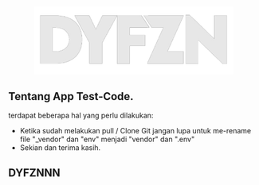 <p align="center"><a href="https://laravel.com" target="_blank"><img src="dyfzn.png" width="400"></a></p>

## Tentang App Test-Code.

terdapat beberapa hal yang perlu dilakukan:

- Ketika sudah melakukan pull / Clone Git jangan lupa untuk me-rename file "_vendor" dan "env" menjadi "vendor" dan ".env"
- Sekian dan terima kasih.

## DYFZNNN ##
